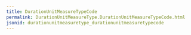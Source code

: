 ```yaml
---
title: DurationUnitMeasureTypeCode
permalink: DurationUnitMeasureType.DurationUnitMeasureTypeCode.html
jsonid: durationunitmeasuretype_durationunitmeasuretypecode
---
```

